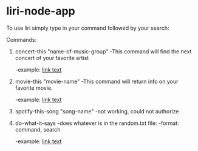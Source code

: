 # liri-node-app

To use liri simply type in your command followed by your search:

Commands:

1) concert-this "name-of-music-group"
    -This command will find the next concert of your favorite artist

    -example: [link text](https://drive.google.com/file/d/1WY5xnCuCXUDHqtl8v9lEN6WveVkmWsOd/view)

2) movie-this "movie-name"
    -This command will return info on your favorite movie.

    -example: [link text](https://drive.google.com/file/d/1ewWZPx3fVbIxHdeymP3Kk1_EG8H9wrOo/view)

3) spotify-this-song "song-name"
    -not working, could not authorize

4) do-what-it-says
    -does whatever is in the random.txt file:
    -format: command, search

    -example: [link text](https://drive.google.com/file/d/1XFM6NiD9KFf8EhJ4F6X5LqWK6TDUXUGB/view)